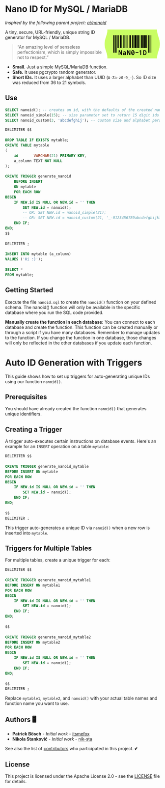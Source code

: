# Nano ID for MySQL / MariaDB

_Inspired by the following parent project: [ai/nanoid](https://github.com/ai/nanoid)_

<img src="./logo.svg" align="right" alt="Nano ID logo by Anton Lovchikov" width="180" height="94">

A tiny, secure, URL-friendly, unique string ID generator for MySQL / MariaDB.

> “An amazing level of senseless perfectionism,
> which is simply impossible not to respect.”

* **Small.** Just a simple MySQL/MariaDB function.
* **Safe.** It uses pgcrypto random generator.
* **Short IDs.** It uses a larger alphabet than UUID (`A-Za-z0-9_-`).
  So ID size was reduced from 36 to 21 symbols.

## Use
```sql
SELECT nanoid(); -- creates an id, with the defaults of the created nanoid() function.
SELECT nanoid_simple(15); -- size parameter set to return 15 digit ids only
SELECT nanoid_custom(3, 'abcdefghij'); -- custom size and alphabet parameters defined. nanoid() generates ids concerning them
```

```sql
DELIMITER $$

DROP TABLE IF EXISTS mytable;
CREATE TABLE mytable
(
    id       VARCHAR(21) PRIMARY KEY,
    a_column TEXT NOT NULL
);

CREATE TRIGGER generate_nanoid
    BEFORE INSERT
    ON mytable
    FOR EACH ROW
BEGIN
    IF NEW.id IS NULL OR NEW.id = '' THEN
        SET NEW.id = nanoid();
        -- OR: SET NEW.id = nanoid_simple(21);
        -- OR: SET NEW.id = nanoid_custom(21, '_-0123456789abcdefghijklmnopqrstuvwxyzABCDEFGHIJKLMNOPQRSTUVWXYZ');
    END IF;
END;
$$

DELIMITER ;

INSERT INTO mytable (a_column)
VALUES ('Hi :)');

SELECT *
FROM mytable;
```

## Getting Started

Execute the file `nanoid.sql` to create the `nanoid()` function on your defined schema. The nanoid() function will only be available in the specific database where you run the SQL code provided.

**Manually create the function in each database:** You can connect to each database and create the function. This function can be created manually or through a script if you have many databases. Remember to manage updates to the function. If you change the function in one database, those changes will only be reflected in the other databases if you update each function.

# Auto ID Generation with Triggers

This guide shows how to set up triggers for auto-generating unique IDs using our function `nanoid()`.

## Prerequisites

You should have already created the function `nanoid()` that generates unique identifiers.

## Creating a Trigger

A trigger auto-executes certain instructions on database events. Here's an example for an `INSERT` operation on a table `mytable`:

```sql
DELIMITER $$

CREATE TRIGGER generate_nanoid_mytable
BEFORE INSERT ON mytable
FOR EACH ROW
BEGIN
    IF NEW.id IS NULL OR NEW.id = '' THEN
        SET NEW.id = nanoid();
    END IF;
END;

$$
DELIMITER ;
```

This trigger auto-generates a unique ID via `nanoid()` when a new row is inserted into `mytable`.

## Triggers for Multiple Tables

For multiple tables, create a unique trigger for each:

```sql
DELIMITER $$

CREATE TRIGGER generate_nanoid_mytable1
BEFORE INSERT ON mytable1
FOR EACH ROW
BEGIN
    IF NEW.id IS NULL OR NEW.id = '' THEN
        SET NEW.id = nanoid();
    END IF;
END;

$$

CREATE TRIGGER generate_nanoid_mytable2
BEFORE INSERT ON mytable2
FOR EACH ROW
BEGIN
    IF NEW.id IS NULL OR NEW.id = '' THEN
        SET NEW.id = nanoid();
    END IF;
END;

$$
DELIMITER ;
```

Replace `mytable1`, `mytable2`, and `nanoid()` with your actual table names and function name you want to use.

## Authors 🖥️

* **Patrick Bösch** - *Initial work* - [itsmefox](https://github.com/itsmefox)
* **Nikola Stanković** - *Initial work* - [nik-sta](https://github.com/nik-sta)

See also the list of [contributors](https://github.com/viascom/nanoid-mysql-mariadb/contributors) who participated in this project. 💕

## License

This project is licensed under the Apache License 2.0 - see the [LICENSE](LICENSE) file for details.
